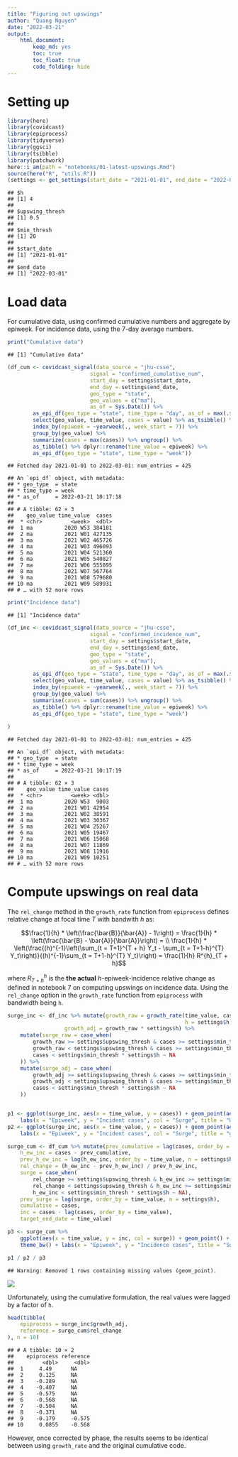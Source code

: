 ```yaml
---
title: "Figuring out upswings"
author: "Quang Nguyen"
date: "2022-03-21"
output:
    html_document:
        keep_md: yes
        toc: true
        toc_float: true
        code_folding: hide
---
```




# Setting up


```r
library(here)
library(covidcast)
library(epiprocess)
library(tidyverse)
library(ggsci)
library(tsibble)
library(patchwork)
here::i_am(path = "notebooks/01-latest-upswings.Rmd")
source(here("R", "utils.R"))
(settings <- get_settings(start_date = "2021-01-01", end_date = "2022-03-01"))
```

```
## $h
## [1] 4
## 
## $upswing_thresh
## [1] 0.5
## 
## $min_thresh
## [1] 20
## 
## $start_date
## [1] "2021-01-01"
## 
## $end_date
## [1] "2022-03-01"
```

# Load data

For cumulative data, using confirmed cumulative numbers and aggregate by epiweek. For incidence data, using the 7-day average numbers.


```r
print("Cumulative data")
```

```
## [1] "Cumulative data"
```

```r
(df_cum <- covidcast_signal(data_source = "jhu-csse", 
                          signal = "confirmed_cumulative_num", 
                          start_day = settings$start_date, 
                          end_day = settings$end_date, 
                          geo_type = "state",
                          geo_values = c("ma"),
                          as_of = Sys.Date()) %>% 
        as_epi_df(geo_type = "state", time_type = "day", as_of = max(.$issue)) %>%
        select(geo_value, time_value, cases = value) %>% as_tsibble() %>% 
        index_by(epiweek = ~yearweek(., week_start = 7)) %>% 
        group_by(geo_value) %>% 
        summarize(cases = max(cases)) %>% ungroup() %>% 
        as_tibble() %>% dplyr::rename(time_value = epiweek) %>% 
        as_epi_df(geo_type = "state", time_type = "week"))
```

```
## Fetched day 2021-01-01 to 2022-03-01: num_entries = 425
```

```
## An `epi_df` object, with metadata:
## * geo_type  = state
## * time_type = week
## * as_of     = 2022-03-21 10:17:18
## 
## # A tibble: 62 × 3
##    geo_value time_value  cases
##  * <chr>         <week>  <dbl>
##  1 ma          2020 W53 384181
##  2 ma          2021 W01 427135
##  3 ma          2021 W02 465726
##  4 ma          2021 W03 496093
##  5 ma          2021 W04 521360
##  6 ma          2021 W05 540827
##  7 ma          2021 W06 555895
##  8 ma          2021 W07 567764
##  9 ma          2021 W08 579680
## 10 ma          2021 W09 589931
## # … with 52 more rows
```

```r
print("Incidence data")
```

```
## [1] "Incidence data"
```

```r
(df_inc <- covidcast_signal(data_source = "jhu-csse", 
                          signal = "confirmed_incidence_num", 
                          start_day = settings$start_date, 
                          end_day = settings$end_date, 
                          geo_type = "state",
                          geo_values = c("ma"),
                          as_of = Sys.Date()) %>% 
        as_epi_df(geo_type = "state", time_type = "day", as_of = max(.$issue)) %>% 
        select(geo_value, time_value, cases = value) %>% as_tsibble() %>%
        index_by(epiweek = ~yearweek(., week_start = 7)) %>% 
        group_by(geo_value) %>% 
        summarise(cases = sum(cases)) %>% ungroup() %>% 
        as_tibble() %>% dplyr::rename(time_value = epiweek) %>% 
        as_epi_df(geo_type = "state", time_type = "week")
        
)
```

```
## Fetched day 2021-01-01 to 2022-03-01: num_entries = 425
```

```
## An `epi_df` object, with metadata:
## * geo_type  = state
## * time_type = week
## * as_of     = 2022-03-21 10:17:19
## 
## # A tibble: 62 × 3
##    geo_value time_value cases
##  * <chr>         <week> <dbl>
##  1 ma          2020 W53  9003
##  2 ma          2021 W01 42954
##  3 ma          2021 W02 38591
##  4 ma          2021 W03 30367
##  5 ma          2021 W04 25267
##  6 ma          2021 W05 19467
##  7 ma          2021 W06 15068
##  8 ma          2021 W07 11869
##  9 ma          2021 W08 11916
## 10 ma          2021 W09 10251
## # … with 52 more rows
```


# Compute upswings on real data

The `rel_change` method in the `growth_rate` function from `epiprocess` defines relative change at focal time $T$ with bandwith $h$ as:

$$\frac{1}{h} * \left(\frac{\bar{B}}{\bar{A}} - 1\right) = \frac{1}{h} * \left(\frac{\bar{B} - \bar{A}}{\bar{A}}\right) = \\ \frac{1}{h} * \left(\frac{(h)^{-1}\left(\sum_{t = T+1}^{T + h} Y_t - \sum_{t = T+1-h}^{T} Y_t\right)}{(h)^{-1}\sum_{t = T+1-h}^{T} Y_t}\right) = \frac{1}{h} R^{h}_{T + h}$$

where $R_{T+h}^{h}$ is the **the actual** $h$-epiweek-incidence relative change as defined in notebook 7 on computing upswings on incidence data. Using the `rel_change` option in the `growth_rate` function from `epiprocess` with bandwidth being `h`.


```r
surge_inc <- df_inc %>% mutate(growth_raw = growth_rate(time_value, cases, method = "rel_change", 
                                                        h = settings$h), 
                  growth_adj = growth_raw * settings$h) %>%
    mutate(surge_raw = case_when(
        growth_raw >= settings$upswing_thresh & cases >= settings$min_thresh * settings$h ~ TRUE, 
        growth_raw < settings$upswing_thresh & cases >= settings$min_thresh * settings$h ~ FALSE,
        cases < settings$min_thresh * settings$h ~ NA
    )) %>% 
    mutate(surge_adj = case_when(
        growth_adj >= settings$upswing_thresh & cases >= settings$min_thresh * settings$h ~ TRUE, 
        growth_adj < settings$upswing_thresh & cases >= settings$min_thresh * settings$h ~ FALSE,
        cases < settings$min_thresh * settings$h ~ NA
    ))


p1 <- ggplot(surge_inc, aes(x = time_value, y = cases)) + geom_point(aes(col = surge_raw)) + theme_bw() + 
    labs(x = "Epiweek", y = "Incident cases", col = "Surge", title = "Using growth_rate function")
p2 <- ggplot(surge_inc, aes(x = time_value, y = cases)) + geom_point(aes(col = surge_adj)) + theme_bw() + 
    labs(x = "Epiweek", y = "Incident cases", col = "Surge", title = "growth_rate multiplied by bandwith")
```


```r
surge_cum <- df_cum %>% mutate(prev_cumulative = lag(cases, order_by = time_value, n = settings$h), 
    h_ew_inc = cases - prev_cumulative, 
    prev_h_ew_inc = lag(h_ew_inc, order_by = time_value, n = settings$h), 
    rel_change = (h_ew_inc - prev_h_ew_inc) / prev_h_ew_inc, 
    surge = case_when(
        rel_change >= settings$upswing_thresh & h_ew_inc >= settings$min_thresh * settings$h ~ TRUE,
        rel_change < settings$upswing_thresh & h_ew_inc >= settings$min_thresh * settings$h ~ FALSE,
        h_ew_inc < settings$min_thresh * settings$h ~ NA),
    prev_surge = lag(surge, order_by = time_value, n = settings$h), 
    cumulative = cases,
    inc = cases - lag(cases, order_by = time_value),
    target_end_date = time_value)

p3 <- surge_cum %>% 
    ggplot(aes(x = time_value, y = inc, col = surge)) + geom_point() + 
    theme_bw() + labs(x = "Epiweek", y = "Incidence cases", title = "Surge calculated using cumulative data") 

p1 / p2 / p3    
```

```
## Warning: Removed 1 rows containing missing values (geom_point).
```

![](01-latest-upswings_files/figure-html/surge_cum-1.png)<!-- -->


Unfortunately, using the cumulative formulation, the real values were lagged by a factor of `h`.  


```r
head(tibble(
    epiprocess = surge_inc$growth_adj,
    reference = surge_cum$rel_change
), n = 10)
```

```
## # A tibble: 10 × 2
##    epiprocess reference
##         <dbl>     <dbl>
##  1     4.49      NA    
##  2     0.125     NA    
##  3    -0.289     NA    
##  4    -0.407     NA    
##  5    -0.575     NA    
##  6    -0.568     NA    
##  7    -0.504     NA    
##  8    -0.371     NA    
##  9    -0.179     -0.575
## 10     0.0855    -0.568
```
However, once corrected by phase, the results seems to be identical between using `growth_rate` and the original cumulative code.  




